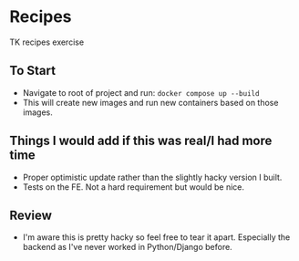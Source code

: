 # Recipes

TK recipes exercise

## To Start

- Navigate to root of project and run:
  `docker compose up --build`
- This will create new images and run new containers based on those images.

## Things I would add if this was real/I had more time

- Proper optimistic update rather than the slightly hacky version I built.
- Tests on the FE. Not a hard requirement but would be nice.

## Review

- I'm aware this is pretty hacky so feel free to tear it apart. Especially the backend as I've never worked in Python/Django before.

